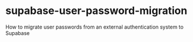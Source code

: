 # supabase-user-password-migration
How to migrate user passwords from an external authentication system to Supabase
